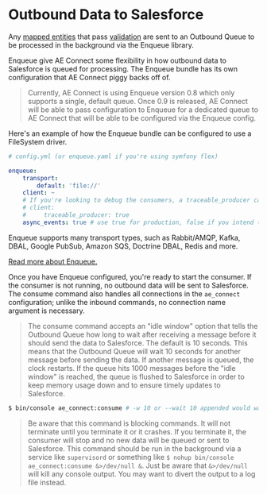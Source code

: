 # Outbound Data to Salesforce

Any [mapped entities](../config/entity_mapping.md) that pass [validation](../validation/README.md) are sent to an 
Outbound Queue to be processed in the background via the Enqueue library.

Enqueue give AE Connect some flexibility in how outbound data to Salesforce is queued for processing. The Enqueue bundle
has its own configuration that AE Connect piggy backs off of.

> Currently, AE Connect is using Enqueue version 0.8 which only supports a single, default queue. Once 0.9 is released,
> AE Connect will be able to pass configuration to Enqueue for a dedicated queue to AE Connect that will be able to be
> configured via the Enqueue config.

Here's an example of how the Enqueue bundle can be configured to use a FileSystem driver.

```yaml
# config.yml (or enqueue.yaml if you're using symfony flex)

enqueue:
    transport:
        default: 'file://'
    client: ~
    # If you're looking to debug the consumers, a traceable_producer can be helpful
    # client:
    #     traceable_producer: true
    async_events: true # use true for production, false if you intend to manually run the consume command
```

Enqueue supports many transport types, such as Rabbit/AMQP, Kafka, DBAL, Google PubSub, Amazon SQS, Doctrine DBAL, Redis and more.

[Read more about Enqueue.](https://github.com/php-enqueue/enqueue-dev)

Once you have Enqueue configured, you're ready to start the consumer. If the consumer is not running, no outbound data
will be sent to Salesforce. The consume command also handles all connections in the `ae_connect` configuration; unlike
the inbound commands, no connection name argument is necessary.

> The consume command accepts an "idle window" option that tells the Outbound Queue how long to wait after receiving a
> message before it should send the data to Salesforce. The default is 10 seconds. This means that the Outbound Queue
> will wait 10 seconds for another message before sending the data. If another message is queued, the clock restarts.
> If the queue hits 1000 messages before the "idle window" is reached, the queue is flushed to Salesforce in order to
> keep memory usage down and to ensure timely updates to Salesforce.

```bash
$ bin/console ae_connect:consume # -w 10 or --wait 10 appended would wait 10 seconds from the last message
```

> Be aware that this command is blocking commands. It will not terminate until you terminate it or it crashes.
> If you terminate it, the consumer will stop and no new data will be queued or sent to Salesforce.
> This command should be run in the background via a service like `supervisord` or something like
> `$ nohup bin/console ae_connect:consume &>/dev/null &`. Just be aware that `&>/dev/null` will kill any console output.
> You may want to divert the output to a log file instead.